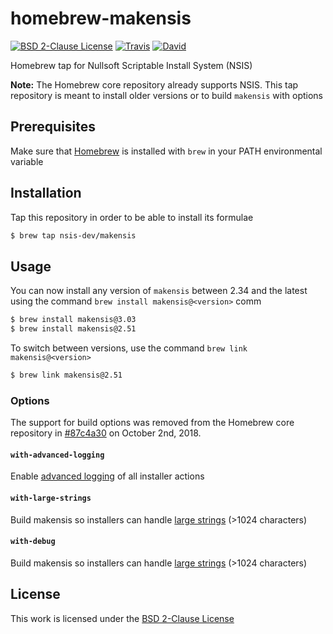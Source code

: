 # homebrew-makensis

[![BSD 2-Clause License](https://flat.badgen.net/badge/license/BSD%202-Clause/blue)](https://opensource.org/licenses/BSD-2-Clause)
[![Travis](https://flat.badgen.net/travis/NSIS-Dev/homebrew-makensis)](https://travis-ci.org/NSIS-Dev/homebrew-makensis)
[![David](https://flat.badgen.net/david/dev/NSIS-Dev/homebrew-makensis)](https://david-dm.org/NSIS-Dev/homebrew-makensis?type=dev)

Homebrew tap for Nullsoft Scriptable Install System (NSIS)

**Note:** The Homebrew core repository already supports NSIS. This tap repository is meant to install older versions or to build `makensis` with options

## Prerequisites

Make sure that [Homebrew](https://brew.sh/) is installed with `brew` in your PATH environmental variable

## Installation

Tap this repository in order to be able to install its formulae

```sh
$ brew tap nsis-dev/makensis
```

## Usage

You can now install any version of `makensis` between 2.34 and the latest using the command `brew install makensis@<version>` comm

```sh
$ brew install makensis@3.03
$ brew install makensis@2.51
```

To switch between versions, use the  command `brew link makensis@<version>`

```sh
$ brew link makensis@2.51
```

### Options

The support for build options was removed from the Homebrew core repository in [#87c4a30](https://github.com/Homebrew/homebrew-core/pull/31891/commits/87c4a30a90632a4a996633f1b25f85ec5efb25d7) on October 2nd, 2018.

#### `with-advanced-logging`

Enable [advanced logging](https://nsis.sourceforge.io/Special_Builds#Advanced_logging) of all installer actions

#### `with-large-strings`

Build makensis so installers can handle [large strings](https://nsis.sourceforge.io/Special_Builds#Large_strings) (>1024 characters)

#### `with-debug`

Build makensis so installers can handle [large strings](https://nsis.sourceforge.io/Special_Builds#Large_strings) (>1024 characters)

## License

This work is licensed under the [BSD 2-Clause License](LICENSE)
